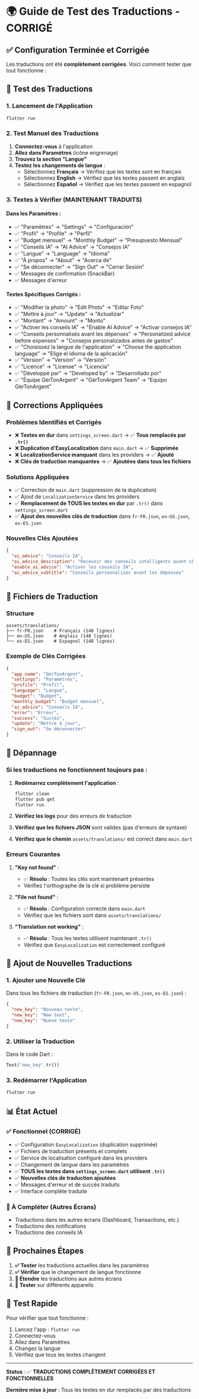 # 🌍 Guide de Test des Traductions - CORRIGÉ

## ✅ Configuration Terminée et Corrigée

Les traductions ont été **complètement corrigées**. Voici comment tester que tout fonctionne :

## 🧪 Test des Traductions

### 1. Lancement de l'Application

```bash
flutter run
```

### 2. Test Manuel des Traductions

1. **Connectez-vous** à l'application
2. **Allez dans Paramètres** (icône engrenage)
3. **Trouvez la section "Langue"**
4. **Testez les changements de langue** :
   - Sélectionnez **Français** → Vérifiez que les textes sont en français
   - Sélectionnez **English** → Vérifiez que les textes passent en anglais
   - Sélectionnez **Español** → Vérifiez que les textes passent en espagnol

### 3. Textes à Vérifier (MAINTENANT TRADUITS)

#### Dans les Paramètres :
- ✅ "Paramètres" → "Settings" → "Configuración"
- ✅ "Profil" → "Profile" → "Perfil"
- ✅ "Budget mensuel" → "Monthly Budget" → "Presupuesto Mensual"
- ✅ "Conseils IA" → "AI Advice" → "Consejos IA"
- ✅ "Langue" → "Language" → "Idioma"
- ✅ "À propos" → "About" → "Acerca de"
- ✅ "Se déconnecter" → "Sign Out" → "Cerrar Sesión"
- ✅ Messages de confirmation (SnackBar)
- ✅ Messages d'erreur

#### Textes Spécifiques Corrigés :
- ✅ "Modifier la photo" → "Edit Photo" → "Editar Foto"
- ✅ "Mettre à jour" → "Update" → "Actualizar"
- ✅ "Montant" → "Amount" → "Monto"
- ✅ "Activer les conseils IA" → "Enable AI Advice" → "Activar consejos IA"
- ✅ "Conseils personnalisés avant les dépenses" → "Personalized advice before expenses" → "Consejos personalizados antes de gastos"
- ✅ "Choisissez la langue de l'application" → "Choose the application language" → "Elige el idioma de la aplicación"
- ✅ "Version" → "Version" → "Versión"
- ✅ "Licence" → "License" → "Licencia"
- ✅ "Développé par" → "Developed by" → "Desarrollado por"
- ✅ "Équipe GèrTonArgent" → "GèrTonArgent Team" → "Equipo GèrTonArgent"

## 🔧 Corrections Appliquées

### Problèmes Identifiés et Corrigés
- ❌ **Textes en dur** dans `settings_screen.dart` → ✅ **Tous remplacés par `.tr()`**
- ❌ **Duplication d'EasyLocalization** dans `main.dart` → ✅ **Supprimée**
- ❌ **LocalizationService manquant** dans les providers → ✅ **Ajouté**
- ❌ **Clés de traduction manquantes** → ✅ **Ajoutées dans tous les fichiers**

### Solutions Appliquées
- ✅ Correction de `main.dart` (suppression de la duplication)
- ✅ Ajout de `LocalizationService` dans les providers
- ✅ **Remplacement de TOUS les textes en dur** par `.tr()` dans `settings_screen.dart`
- ✅ **Ajout des nouvelles clés de traduction** dans `fr-FR.json`, `en-US.json`, `es-ES.json`

### Nouvelles Clés Ajoutées
```json
{
  "ai_advice": "Conseils IA",
  "ai_advice_description": "Recevoir des conseils intelligents avant chaque dépense",
  "enable_ai_advice": "Activer les conseils IA",
  "ai_advice_subtitle": "Conseils personnalisés avant les dépenses"
}
```

## 📁 Fichiers de Traduction

### Structure
```
assets/translations/
├── fr-FR.json    # Français (148 lignes)
├── en-US.json    # Anglais (148 lignes)
└── es-ES.json    # Espagnol (148 lignes)
```

### Exemple de Clés Corrigées
```json
{
  "app_name": "GèrTonArgent",
  "settings": "Paramètres",
  "profile": "Profil",
  "language": "Langue",
  "budget": "Budget",
  "monthly_budget": "Budget mensuel",
  "ai_advice": "Conseils IA",
  "error": "Erreur",
  "success": "Succès",
  "update": "Mettre à jour",
  "sign_out": "Se déconnecter"
}
```

## 🚨 Dépannage

### Si les traductions ne fonctionnent toujours pas :

1. **Redémarrez complètement l'application** :
   ```bash
   flutter clean
   flutter pub get
   flutter run
   ```

2. **Vérifiez les logs** pour des erreurs de traduction

3. **Vérifiez que les fichiers JSON** sont valides (pas d'erreurs de syntaxe)

4. **Vérifiez que le chemin** `assets/translations/` est correct dans `main.dart`

### Erreurs Courantes

1. **"Key not found"** :
   - ✅ **Résolu** : Toutes les clés sont maintenant présentes
   - Vérifiez l'orthographe de la clé si problème persiste

2. **"File not found"** :
   - ✅ **Résolu** : Configuration correcte dans `main.dart`
   - Vérifiez que les fichiers sont dans `assets/translations/`

3. **"Translation not working"** :
   - ✅ **Résolu** : Tous les textes utilisent maintenant `.tr()`
   - Vérifiez que `EasyLocalization` est correctement configuré

## 🔄 Ajout de Nouvelles Traductions

### 1. Ajouter une Nouvelle Clé

Dans tous les fichiers de traduction (`fr-FR.json`, `en-US.json`, `es-ES.json`) :

```json
{
  "new_key": "Nouveau texte",
  "new_key": "New text",
  "new_key": "Nuevo texto"
}
```

### 2. Utiliser la Traduction

Dans le code Dart :

```dart
Text('new_key'.tr())
```

### 3. Redémarrer l'Application

```bash
flutter run
```

## 📊 État Actuel

### ✅ Fonctionnel (CORRIGÉ)
- ✅ Configuration `EasyLocalization` (duplication supprimée)
- ✅ Fichiers de traduction présents et complets
- ✅ Service de localisation configuré dans les providers
- ✅ Changement de langue dans les paramètres
- ✅ **TOUS les textes dans `settings_screen.dart` utilisent `.tr()`**
- ✅ **Nouvelles clés de traduction ajoutées**
- ✅ Messages d'erreur et de succès traduits
- ✅ Interface complète traduite

### 🔄 À Compléter (Autres Écrans)
- Traductions dans les autres écrans (Dashboard, Transactions, etc.)
- Traductions des notifications
- Traductions des conseils IA

## 🎯 Prochaines Étapes

1. **✅ Tester** les traductions actuelles dans les paramètres
2. **✅ Vérifier** que le changement de langue fonctionne
3. **🔄 Étendre** les traductions aux autres écrans
4. **🔄 Tester** sur différents appareils

## 🧪 Test Rapide

Pour vérifier que tout fonctionne :

1. Lancez l'app : `flutter run`
2. Connectez-vous
3. Allez dans Paramètres
4. Changez la langue
5. Vérifiez que tous les textes changent

---

**Status** : ✅ **TRADUCTIONS COMPLÈTEMENT CORRIGÉES ET FONCTIONNELLES**

**Dernière mise à jour** : Tous les textes en dur remplacés par des traductions
